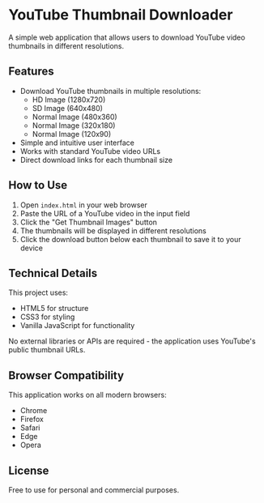# YouTube Thumbnail Downloader

A simple web application that allows users to download YouTube video thumbnails in different resolutions.

## Features

- Download YouTube thumbnails in multiple resolutions:
  - HD Image (1280x720)
  - SD Image (640x480)
  - Normal Image (480x360)
  - Normal Image (320x180)
  - Normal Image (120x90)
- Simple and intuitive user interface
- Works with standard YouTube video URLs
- Direct download links for each thumbnail size

## How to Use

1. Open `index.html` in your web browser
2. Paste the URL of a YouTube video in the input field
3. Click the "Get Thumbnail Images" button
4. The thumbnails will be displayed in different resolutions
5. Click the download button below each thumbnail to save it to your device

## Technical Details

This project uses:

- HTML5 for structure
- CSS3 for styling
- Vanilla JavaScript for functionality

No external libraries or APIs are required - the application uses YouTube's public thumbnail URLs.

## Browser Compatibility

This application works on all modern browsers:

- Chrome
- Firefox
- Safari
- Edge
- Opera

## License

Free to use for personal and commercial purposes.
